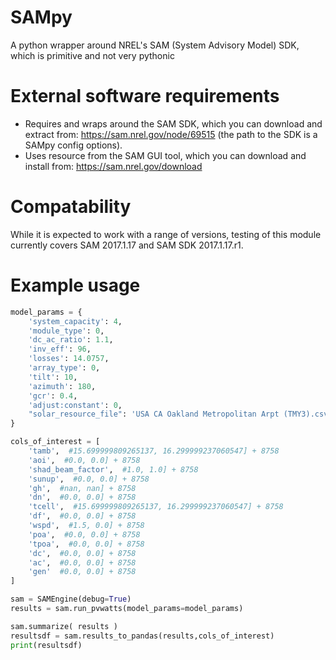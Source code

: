# SAMpy
A python wrapper around NREL's SAM (System Advisory Model) SDK, which is primitive and not very pythonic

# External software requirements
* Requires and wraps around the SAM SDK, which you can download and extract from: https://sam.nrel.gov/node/69515 (the path to the SDK is a SAMpy config options).
* Uses resource from the SAM GUI tool, which you can download and install from: https://sam.nrel.gov/download

# Compatability
While it is expected to work with a range of versions, testing of this module currently covers SAM 2017.1.17 and SAM SDK 2017.1.17.r1.

# Example usage
```python
model_params = {
    'system_capacity': 4,
    'module_type': 0,
    'dc_ac_ratio': 1.1,
    'inv_eff': 96,
    'losses': 14.0757,
    'array_type': 0,
    'tilt': 10,
    'azimuth': 180,
    'gcr': 0.4,
    'adjust:constant': 0,
    "solar_resource_file": 'USA CA Oakland Metropolitan Arpt (TMY3).csv'
}

cols_of_interest = [
    'tamb',  #15.699999809265137, 16.299999237060547] + 8758
    'aoi',  #0.0, 0.0] + 8758
    'shad_beam_factor',  #1.0, 1.0] + 8758
    'sunup',  #0.0, 0.0] + 8758
    'gh',  #nan, nan] + 8758
    'dn',  #0.0, 0.0] + 8758
    'tcell',  #15.699999809265137, 16.299999237060547] + 8758
    'df',  #0.0, 0.0] + 8758
    'wspd',  #1.5, 0.0] + 8758
    'poa',  #0.0, 0.0] + 8758
    'tpoa',  #0.0, 0.0] + 8758
    'dc',  #0.0, 0.0] + 8758
    'ac',  #0.0, 0.0] + 8758
    'gen'  #0.0, 0.0] + 8758
]

sam = SAMEngine(debug=True)
results = sam.run_pvwatts(model_params=model_params)

sam.summarize( results )
resultsdf = sam.results_to_pandas(results,cols_of_interest)
print(resultsdf)
```
